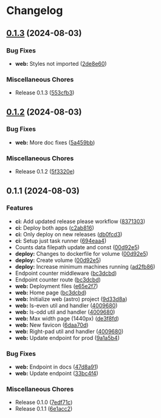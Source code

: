 # Changelog

## [0.1.3](https://github.com/tencorvids/uaas/compare/v0.1.2...v0.1.3) (2024-08-03)


### Bug Fixes

* **web:** Styles not imported ([2de8e60](https://github.com/tencorvids/uaas/commit/2de8e601a04ffde153c63828a4096b67ab5cad54))


### Miscellaneous Chores

* Release 0.1.3 ([553cfb3](https://github.com/tencorvids/uaas/commit/553cfb33c0ab605664e3ef8647e8659e9ec728ed))

## [0.1.2](https://github.com/tencorvids/uaas/compare/v0.1.1...v0.1.2) (2024-08-03)


### Bug Fixes

* **web:** More doc fixes ([5a459bb](https://github.com/tencorvids/uaas/commit/5a459bb09a8456166765efdfdb29244d55cb1adf))


### Miscellaneous Chores

* Release 0.1.2 ([5f3320e](https://github.com/tencorvids/uaas/commit/5f3320e42771d82b5c8e58babd3806ea86ea8441))

## 0.1.1 (2024-08-03)


### Features

* **ci:** Add updated release please workflow ([8371303](https://github.com/tencorvids/uaas/commit/837130317c3dd779b52b2af3ffe5d8efc0da1ad5))
* **ci:** Deploy both apps ([c2ab816](https://github.com/tencorvids/uaas/commit/c2ab816fdef542df69b579f60ebc7c3f2250f58c))
* **ci:** Only deploy on new releases ([db0fcd3](https://github.com/tencorvids/uaas/commit/db0fcd3f2a9eca10de8c68dbba7e88788683f148))
* **ci:** Setup just task runner ([694eaa4](https://github.com/tencorvids/uaas/commit/694eaa4a215c6be36a132183611aaeb7ed1ed224))
* Counts data filepath update and const ([00d92e5](https://github.com/tencorvids/uaas/commit/00d92e558c6dd6ff01963e4cf1396ffecd3ade36))
* **deploy:** Changes to dockerfile for volume ([00d92e5](https://github.com/tencorvids/uaas/commit/00d92e558c6dd6ff01963e4cf1396ffecd3ade36))
* **deploy:** Create volume ([00d92e5](https://github.com/tencorvids/uaas/commit/00d92e558c6dd6ff01963e4cf1396ffecd3ade36))
* **deploy:** Increase minimum machines running ([ad2fb86](https://github.com/tencorvids/uaas/commit/ad2fb86c236440ee867f855781658d4b4f6d2809))
* Endpoint counter middleware ([bc3dcbd](https://github.com/tencorvids/uaas/commit/bc3dcbded4a551656285674b862087237aadf9d5))
* Endpoint counter route ([bc3dcbd](https://github.com/tencorvids/uaas/commit/bc3dcbded4a551656285674b862087237aadf9d5))
* **web:** Deployment files ([e65e2f7](https://github.com/tencorvids/uaas/commit/e65e2f777dd716cf759121b76b59f69466bab605))
* **web:** Home page ([bc3dcbd](https://github.com/tencorvids/uaas/commit/bc3dcbded4a551656285674b862087237aadf9d5))
* **web:** Initialize web (astro) project ([9d33d8a](https://github.com/tencorvids/uaas/commit/9d33d8aadb8818a08dfa121c1a42a1518a4e3612))
* **web:** Is-even util and handler ([4009680](https://github.com/tencorvids/uaas/commit/400968080ee1b6ae9aba42921ae553075d49e2a6))
* **web:** Is-odd util and handler ([4009680](https://github.com/tencorvids/uaas/commit/400968080ee1b6ae9aba42921ae553075d49e2a6))
* **web:** Max width page (1440px) ([de3f8fd](https://github.com/tencorvids/uaas/commit/de3f8fde95fd7bd811cfa803a29760d9f0b918cc))
* **web:** New favicon ([6daa70d](https://github.com/tencorvids/uaas/commit/6daa70d53425c831c2a098c2c712cdd04faff334))
* **web:** Right-pad util and handler ([4009680](https://github.com/tencorvids/uaas/commit/400968080ee1b6ae9aba42921ae553075d49e2a6))
* **web:** Update endpoint for prod ([9a1a5b4](https://github.com/tencorvids/uaas/commit/9a1a5b4683423ea3bfe29751f70b8ae8f2592d8e))


### Bug Fixes

* **web:** Endpoint in docs ([47d8a91](https://github.com/tencorvids/uaas/commit/47d8a91b73f3590ade0b934545ca3c5a91da836b))
* **web:** Update endpoint ([33bc4f4](https://github.com/tencorvids/uaas/commit/33bc4f4a46a943df7943a54818c1acfa15cf7c4a))


### Miscellaneous Chores

* Release 0.1.0 ([7edf71c](https://github.com/tencorvids/uaas/commit/7edf71ca4c69b92b50d06bc0feaf31f408032858))
* Release 0.1.1 ([6e1acc2](https://github.com/tencorvids/uaas/commit/6e1acc212104c0e9c19db6463193c22b08acdc4c))
